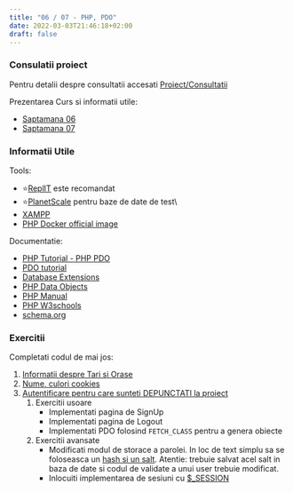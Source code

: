```yaml
---
title: "06 / 07 - PHP, PDO"
date: 2022-03-03T21:46:18+02:00
draft: false
---
```


### Consulatii proiect 

Pentru detalii despre consultatii accesati [Proiect/Consultatii](TBD)


Prezentarea Curs si informatii utile:

* [Saptamana 06](https://profs.info.uaic.ro/~busaco/teach/courses/web/web-film.html#week6)
* [Saptamana 07](https://profs.info.uaic.ro/~busaco/teach/courses/web/web-film.html#week7)


### Informatii Utile

Tools:

    
* ⭐[ReplIT](https://replit.com/) este recomandat
* ⭐[PlanetScale](https://planetscale.com/) pentru baze de date de test\
* [XAMPP](https://www.apachefriends.org/ro/index.html)
* [PHP Docker official image](https://hub.docker.com/_/php)

Documentatie:

* [PHP Tutorial - PHP PDO](https://www.phptutorial.net/php-pdo/)
* [PDO tutorial](https://phpdelusions.net/pdo)
* [Database Extensions](https://www.php.net/manual/en/refs.database.php)
* [PHP Data Objects](https://www.php.net/manual/en/book.pdo.php)
* [PHP Manual](https://www.php.net/manual/en/index.php)
* [PHP W3schools](https://www.w3schools.com/php/)
* [schema.org](https://schema.org/)


### Exercitii

Completati codul de mai jos:

1. [Informatii despre Tari si Orase](https://replit.com/@StefanGordin/World#index.php)
2. [Nume, culori cookies](https://replit.com/@MateiMicu1/cookies#index.php)
3. [Autentificare pentru care sunteti DEPUNCTATI la proiect](https://replit.com/@MateiMicu1/Autentificare#login_result.php)
    1. Exercitii usoare
        * Implementati pagina de SignUp
        * Implementati pagina de Logout
        * Implementati PDO folosind `FETCH_CLASS` pentru a genera obiecte 
    2. Exercitii avansate
        * Modificati modul de storace a parolei. In loc de text simplu sa se foloseasca un [hash si un salt](https://www.php.net/manual/en/function.password-hash.php). Atentie: trebuie salvat acel salt in baza de date si codul de validate a unui user trebuie modificat.
        * Inlocuiti implementarea de sesiuni cu [$_SESSION](https://www.php.net/manual/en/reserved.variables.session.php)
